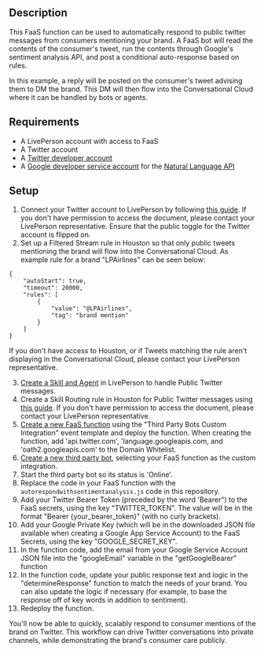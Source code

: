 ## Description

This FaaS function can be used to automatically respond to public twitter messages from consumers mentioning your brand. A FaaS bot will read the contents of the consumer's tweet, run the contents through Google's sentiment analysis API, and post a conditional auto-response based on rules.

In this example, a reply will be posted on the consumer's tweet advising them to DM the brand. This DM will then flow into the Conversational Cloud where it can be handled by bots or agents.

## Requirements

- A LivePerson account with access to FaaS
- A Twitter account
- A [Twitter developer account](https://developer.twitter.com/en/apply-for-access)
- A [Google developer service account](https://developers.google.com/identity/protocols/oauth2#serviceaccount) for the [Natural Language API](https://cloud.google.com/natural-language)

## Setup

1. Connect your Twitter account to LivePerson by following [this guide](https://docs.google.com/document/d/1CrMOi6exLPjXYSWVJvkvnwPNsUQaCUKsmP3OILAZTk8/edit?usp=sharing). If you don't have permission to access the document, please contact your LivePerson representative. Ensure that the public toggle for the Twitter account is flipped on.
2. Set up a Filtered Stream rule in Houston so that only public tweets mentioning the brand will flow into the Conversational Cloud. As example rule for a brand "LPAirlines" can be seen below:

```
{
	"autoStart": true,
	"timeout": 20000,
	"rules": [
		{
			"value": "@LPAirlines",
			"tag": "brand mention"
		}
	]
}
```

If you don't have access to Houston, or if Tweets matching the rule aren't displaying in the Conversational Cloud, please contact your LivePerson representative.

3. [Create a Skill and Agent](https://developers.liveperson.com/tutorials-guides-getting-started-with-bot-building-deploy-the-bot.html) in LivePerson to handle Public Twitter messages.
4. Create a Skill Routing rule in Houston for Public Twitter messages using [this guide](https://docs.google.com/document/d/1CrMOi6exLPjXYSWVJvkvnwPNsUQaCUKsmP3OILAZTk8/edit?usp=sharing). If you don't have permission to access the document, please contact your LivePerson representative.
5. [Create a new FaaS function](https://developers.liveperson.com/liveperson-functions-getting-started.html) using the "Third Party Bots Custom Integration" event template and deploy the function. When creating the function, add 'api.twitter.com', 'language.googleapis.com, and 'oath2.googleapis.com' to the Domain Whitelist.
6. [Create a new third party bot](https://developers.liveperson.com/third-party-bots-custom-integration.html), selecting your FaaS function as the custom integration.
7. Start the third party bot so its status is 'Online'.
8. Replace the code in your FaaS function with the `autorespondwithsentimentanalysis.js` code in this repository.
9. Add your Twitter Bearer Token (preceded by the word 'Bearer") to the FaaS secrets, using the key "TWITTER_TOKEN". The value will be in the format "Bearer {your_bearer_token}" (with no curly brackets).
10. Add your Google Private Key (which will be in the downloaded JSON file available when creating a Google App Service Account) to the FaaS Secrets, using the key "GOOGLE_SECRET_KEY".
11. In the function code, add the email from your Google Service Account JSON file into the "googleEmail" variable in the "getGoogleBearer" function
12. In the function code, update your public response text and logic in the "determineResponse" function to match the needs of your brand. You can also update the logic if necessary (for example, to base the response off of key words in addition to sentiment).
13. Redeploy the function.

You'll now be able to quickly, scalably respond to consumer mentions of the brand on Twitter. This workflow can drive Twitter conversations into private channels, while demonstrating the brand's consumer care publicly.


